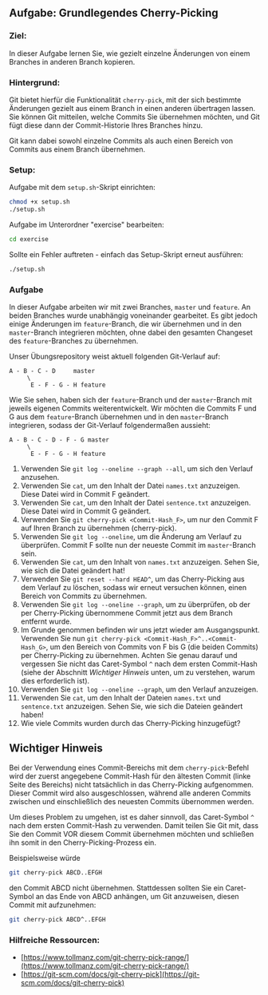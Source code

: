## Aufgabe: Grundlegendes Cherry-Picking

### Ziel:

In dieser Aufgabe lernen Sie, wie gezielt einzelne Änderungen von einem Branches in anderen Branch kopieren.

### Hintergrund:

Git bietet hierfür die Funktionalität `cherry-pick`, mit der sich bestimmte Änderungen gezielt aus einem Branch in einen anderen übertragen lassen. Sie können Git mitteilen, welche Commits Sie übernehmen möchten, und Git fügt diese dann der Commit-Historie Ihres Branches hinzu.

Git kann dabei sowohl einzelne Commits als auch einen Bereich von Commits aus einem Branch übernehmen.

### Setup:

Aufgabe mit dem `setup.sh`-Skript einrichten:

```bash
chmod +x setup.sh
./setup.sh
```

Aufgabe im Unterordner "exercise" bearbeiten:

```bash
cd exercise
```

Sollte ein Fehler auftreten - einfach das Setup-Skript erneut ausführen:

```bash
./setup.sh
```

### Aufgabe

In dieser Aufgabe arbeiten wir mit zwei Branches, `master` und `feature`. An beiden Branches wurde unabhängig voneinander gearbeitet. Es gibt jedoch einige Änderungen im `feature`-Branch, die wir übernehmen und in den `master`-Branch integrieren möchten, ohne dabei den gesamten Changeset des `feature`-Branches zu übernehmen.

Unser Übungsrepository weist aktuell folgenden Git-Verlauf auf:

```
A - B - C - D     master
     \
      E - F - G - H feature
```

Wie Sie sehen, haben sich der `feature`-Branch und der `master`-Branch mit jeweils eigenen Commits weiterentwickelt. Wir möchten die Commits F und G aus dem `feature`-Branch übernehmen und in den `master`-Branch integrieren, sodass der Git-Verlauf folgendermaßen aussieht:

```
A - B - C - D - F - G master
     \
      E - F - G - H feature
```

1. Verwenden Sie `git log --oneline --graph --all`, um sich den Verlauf anzusehen.
2. Verwenden Sie `cat`, um den Inhalt der Datei `names.txt` anzuzeigen. Diese Datei wird in Commit F geändert.
3. Verwenden Sie `cat`, um den Inhalt der Datei `sentence.txt` anzuzeigen. Diese Datei wird in Commit G geändert.
4. Verwenden Sie `git cherry-pick <Commit-Hash_F>`, um nur den Commit F auf Ihren Branch zu übernehmen (cherry-pick).
5. Verwenden Sie `git log --oneline`, um die Änderung am Verlauf zu überprüfen. Commit F sollte nun der neueste Commit im `master`-Branch sein.
6. Verwenden Sie `cat`, um den Inhalt von `names.txt` anzuzeigen. Sehen Sie, wie sich die Datei geändert hat!
7. Verwenden Sie `git reset --hard HEAD^`, um das Cherry-Picking aus dem Verlauf zu löschen, sodass wir erneut versuchen können, einen Bereich von Commits zu übernehmen.
8. Verwenden Sie `git log --oneline --graph`, um zu überprüfen, ob der per Cherry-Picking übernommene Commit jetzt aus dem Branch entfernt wurde.
9. Im Grunde genommen befinden wir uns jetzt wieder am Ausgangspunkt. Verwenden Sie nun `git cherry-pick <Commit-Hash_F>^..<Commit-Hash_G>`, um den Bereich von Commits von F bis G (die beiden Commits) per Cherry-Picking zu übernehmen. Achten Sie genau darauf und vergessen Sie nicht das Caret-Symbol `^` nach dem ersten Commit-Hash (siehe der Abschnitt _Wichtiger Hinweis_ unten, um zu verstehen, warum dies erforderlich ist).
10. Verwenden Sie `git log --oneline --graph`, um den Verlauf anzuzeigen.
11. Verwenden Sie `cat`, um den Inhalt der Dateien `names.txt` und `sentence.txt` anzuzeigen. Sehen Sie, wie sich die Dateien geändert haben!
12. Wie viele Commits wurden durch das Cherry-Picking hinzugefügt?

## Wichtiger Hinweis

Bei der Verwendung eines Commit-Bereichs mit dem `cherry-pick`-Befehl wird der zuerst angegebene Commit-Hash für den ältesten Commit (linke Seite des Bereichs) nicht tatsächlich in das Cherry-Picking aufgenommen. Dieser Commit wird also ausgeschlossen, während alle anderen Commits zwischen und einschließlich des neuesten Commits übernommen werden.

Um dieses Problem zu umgehen, ist es daher sinnvoll, das Caret-Symbol `^` nach dem ersten Commit-Hash zu verwenden. Damit teilen Sie Git mit, dass Sie den Commit VOR diesem Commit übernehmen möchten und schließen ihn somit in den Cherry-Picking-Prozess ein.

Beispielsweise würde

```bash
git cherry-pick ABCD..EFGH
```

den Commit ABCD nicht übernehmen. Stattdessen sollten Sie ein Caret-Symbol an das Ende von ABCD anhängen, um Git anzuweisen, diesen Commit mit aufzunehmen:

```bash
git cherry-pick ABCD^..EFGH
```

### Hilfreiche Ressourcen:

- [https://www.tollmanz.com/git-cherry-pick-range/](https://www.tollmanz.com/git-cherry-pick-range/)
- [https://git-scm.com/docs/git-cherry-pick](https://git-scm.com/docs/git-cherry-pick)
